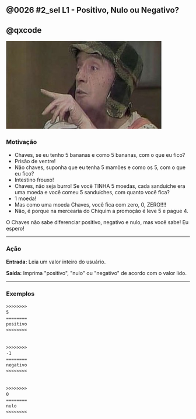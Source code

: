 ## @0026 #2_sel L1 - Positivo, Nulo ou Negativo?
## @qxcode

![](capa.jpg)
### Motivação

- Chaves, se eu tenho 5 bananas e como 5 bananas, com o que eu fico?
- Prisão de ventre!
- Não chaves, suponha que eu tenha 5 mamões e como os 5, com o que eu fico?
- Intestino frouxo!
- Chaves, não seja burro! Se você TINHA 5 moedas, cada sanduíche era uma moeda
e você comeu 5 sanduíches, com quanto você fica?
- 1 moeda!
- Mas como uma moeda Chaves, você fica com zero, 0, ZERO!!!!
- Não, é porque na mercearia do Chiquim a promoção é leve 5 e pague 4.

O Chaves não sabe diferenciar positivo, negativo e nulo, mas você sabe!
Eu espero!

---
### Ação

**Entrada:**  Leia um valor inteiro do usuário.

**Saída:** Imprima "positivo", "nulo" ou "negativo" de acordo com o valor lido.

---
### Exemplos

```
>>>>>>>>
5
========
positivo
<<<<<<<<


>>>>>>>>
-1
========
negativo
<<<<<<<<


>>>>>>>>
0
========
nulo
<<<<<<<<


```

<!---
>>>>>>>>
4
========
positivo
<<<<<<<<


>>>>>>>>
-5
========
negativo
<<<<<<<<


>>>>>>>>
-11
========
negativo
<<<<<<<<


--->